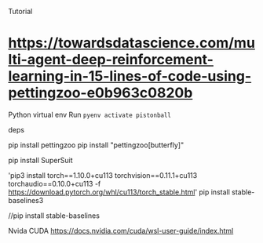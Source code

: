 

Tutorial
# https://towardsdatascience.com/multi-agent-deep-reinforcement-learning-in-15-lines-of-code-using-pettingzoo-e0b963c0820b




Python virtual env
Run `pyenv activate pistonball`





deps

pip install pettingzoo
pip install "pettingzoo[butterfly]"

pip install SuperSuit

'pip3 install torch==1.10.0+cu113 torchvision==0.11.1+cu113 torchaudio==0.10.0+cu113 -f https://download.pytorch.org/whl/cu113/torch_stable.html'
pip install stable-baselines3

//pip install stable-baselines





Nvida CUDA 
https://docs.nvidia.com/cuda/wsl-user-guide/index.html